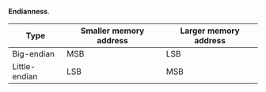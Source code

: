 **Endianness**. 


|Type|Smaller memory address|Larger memory address|
|----|----------------------|---------------------|
|Big-endian|MSB|LSB|
|Little-endian|LSB|MSB|